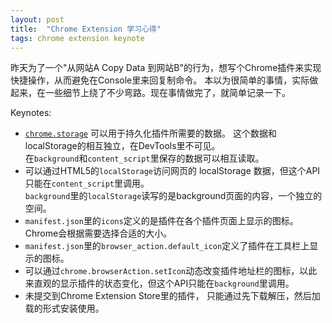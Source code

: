 ```yaml
---
layout: post
title:  "Chrome Extension 学习心得"
tags: chrome extension keynote
---
```

昨天为了一个"从网站A Copy Data 到网站B"的行为，想写个Chrome插件来实现快捷操作，从而避免在Console里来回复制命令。
本以为很简单的事情，实际做起来，在一些细节上绕了不少弯路。现在事情做完了，就简单记录一下。

Keynotes:
* [`chrome.storage`](https://developer.chrome.com/docs/extensions/reference/storage/) 可以用于持久化插件所需要的数据。
这个数据和localStorage的相互独立，在DevTools里不可见。  
在`background`和`content_script`里保存的数据可以相互读取。
* 可以通过HTML5的`localStorage`访问网页的 localStorage 数据，但这个API只能在`content_script`里调用。  
`background`里的`localStorage`读写的是background页面的内容，一个独立的空间。
* `manifest.json`里的`icons`定义的是插件在各个插件页面上显示的图标。Chrome会根据需要选择合适的大小。
* `manifest.json`里的`browser_action.default_icon`定义了插件在工具栏上显示的图标。
* 可以通过`chrome.browserAction.setIcon`动态改变插件地址栏的图标，以此来直观的显示插件的状态变化，但这个API只能在`background`里调用。
* 未提交到Chrome Extension Store里的插件， 只能通过先下载解压，然后加载的形式安装使用。
